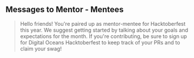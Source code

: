 ## Messages to Mentor - Mentees
>Hello friends! You're paired up as mentor-mentee for Hacktoberfest this year. We suggest getting started by talking about your goals and expectations for the month. If you're contributing, be sure to sign up for Digital Oceans Hacktoberfest to keep track of your PRs and to claim your swag!
